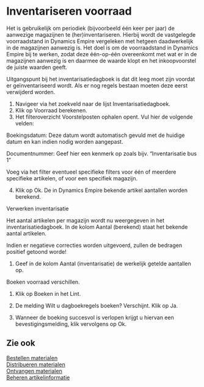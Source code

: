 # Inventariseren voorraad

Het is gebruikelijk om periodiek (bijvoorbeeld één keer per jaar) de aanwezige magazijnen te (her)inventariseren. Hierbij wordt de vastgelegde voorraadstand in Dynamics Empire vergeleken met hetgeen daadwerkelijk in de magazijnen aanwezig is. Het doel is om de voorraadstand in Dynamics Empire bij te werken, zodat deze één-op-één overeenkomt met wat er in de magazijnen aanwezig is en daarmee de waarde klopt en het inkoopvoorstel de juiste waarden geeft.

Uitgangspunt bij het inventarisatiedagboek is dat dit leeg moet zijn voordat er geïnventariseerd wordt. Als er nog regels bestaan moeten deze eerst verwijderd worden.



1. Navigeer via het zoekveld  naar de lijst Inventarisatiedagboek. 
2. Klik op Voorraad berekenen. 
3. Het filteroverzicht Voorstelposten ophalen opent. Vul hier de volgende velden: 

Boekingsdatum: Deze datum wordt automatisch gevuld met de huidige datum en kan indien  nodig worden aangepast. 

Documentnummer: Geef hier een kenmerk op zoals bijv. “Inventarisatie bus 1”     

Voeg via het filter eventueel specifieke filters voor één of meerdere specifieke artikelen, of voor een specifiek magazijn. 

4. Klik op Ok. De in Dynamics Empire bekende artikel aantallen worden berekend.  

  

Verwerken inventarisatie  

Het aantal artikelen per magazijn wordt nu weergegeven in het inventarisatiedagboek. In de kolom Aantal (berekend) staat het bekende aantal artikelen.  

Indien er negatieve correcties worden uitgevoerd, zullen de bedragen positief getoond worde! 

 1. Geef in de kolom Aantal (inventarisatie) de werkelijk getelde aantallen op.  

 

Boeken voorraad verschillen. 

1. Klik op Boeken in het Lint.  

2. De melding Wilt u dagboekregels boeken? Verschijnt. Klik op Ja.  

3. Wanneer de boeking succesvol is verlopen krijgt u hiervan een bevestigingsmelding, klik vervolgens op Ok.  

  

 

## Zie ook

[Bestellen materialen](../bestellen-materialen/)  
[Distribueren materialen](../distribueren-materialen/)  
[Ontvangen materialen](../ontvangen-materialen/)  
[Beheren artikelinformatie](../beheren-artikelinformatie/)  
